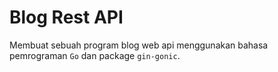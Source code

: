 # Blog Rest API

Membuat sebuah program blog web api menggunakan bahasa pemrograman `Go` dan package `gin-gonic`.